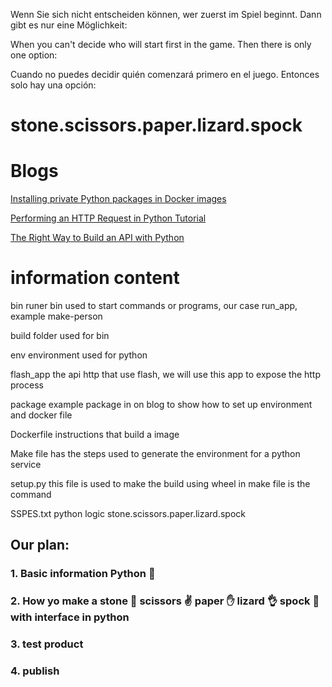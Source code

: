 Wenn Sie sich nicht entscheiden können, wer zuerst im Spiel beginnt. Dann gibt es nur eine Möglichkeit:

When you can't decide who will start first in the game. Then there is only one option: 

Cuando no puedes decidir quién comenzará primero en el juego. Entonces solo hay una opción:

# stone.scissors.paper.lizard.spock

# Blogs
[Installing private Python packages in Docker images](https://medium.com/packagr/installing-private-python-packages-in-a-docker-images-fb1872409ed0)

[Performing an HTTP Request in Python Tutorial](https://www.datacamp.com/tutorial/making-http-requests-in-python)

[The Right Way to Build an API with Python](https://towardsdatascience.com/the-right-way-to-build-an-api-with-python-cd08ab285f8f)


# information content

bin runer bin used to start commands or programs, our case run_app, example make-person

build folder used for bin

env environment used for python 

flash_app the api http that use flash, we will use this app to expose the http process 

package example package in on blog to show how to set up environment and docker file

Dockerfile instructions that build a image

Make file has the steps used to generate the environment for a python service

setup.py this file is used to make the build using wheel in make file is the command

SSPES.txt python logic stone.scissors.paper.lizard.spock


## Our plan: 

### 1. Basic information Python :snake:

### 2. How yo make a stone :punch: scissors :v: paper :hand: lizard :ok_hand: spock :metal: with interface in python

### 3. test product

### 4. publish 
